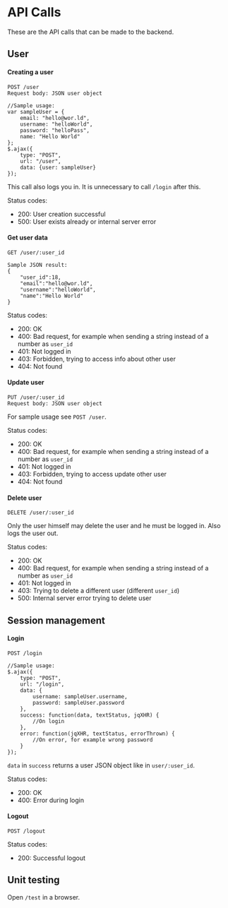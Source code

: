 # API Calls
These are the API calls that can be made to the backend.

## User
#### Creating a user
```
POST /user
Request body: JSON user object

//Sample usage:
var sampleUser = {
	email: "hello@wor.ld",
	username: "helloWorld",
	password: "helloPass",
	name: "Hello World"
};
$.ajax({
	type: "POST",
	url: "/user",
	data: {user: sampleUser}
});
```

This call also logs you in. It is unnecessary to call `/login` after this.

Status codes:
- 200: User creation successful
- 500: User exists already or internal server error


#### Get user data
```
GET /user/:user_id

Sample JSON result:
{
	"user_id":18,
	"email":"hello@wor.ld",
	"username":"helloWorld",
	"name":"Hello World"
}
```

Status codes:
- 200: OK
- 400: Bad request, for example when sending a string instead of a number as `user_id`
- 401: Not logged in
- 403: Forbidden, trying to access info about other user
- 404: Not found

#### Update user
```
PUT /user/:user_id
Request body: JSON user object
```

For sample usage see `POST /user`.

Status codes:
- 200: OK
- 400: Bad request, for example when sending a string instead of a number as `user_id`
- 401: Not logged in
- 403: Forbidden, trying to access update other user
- 404: Not found

#### Delete user
```
DELETE /user/:user_id
```

Only the user himself may delete the user and he must be logged in. Also logs the user out.

Status codes:
- 200: OK
- 400: Bad request, for example when sending a string instead of a number as `user_id`
- 401: Not logged in
- 403: Trying to delete a different user (different `user_id`)
- 500: Internal server error trying to delete user

## Session management
#### Login
```
POST /login

//Sample usage:
$.ajax({
	type: "POST",
	url: "/login",
	data: {
		username: sampleUser.username,
		password: sampleUser.password
	},
	success: function(data, textStatus, jqXHR) {
		//On login
	},
	error: function(jqXHR, textStatus, errorThrown) {
		//On error, for example wrong password
	}
});
```

`data` in `success` returns a user JSON object like in `user/:user_id`.

Status codes:
- 200: OK
- 400: Error during login

#### Logout
```
POST /logout
```

Status codes:
- 200: Successful logout

## Unit testing
Open `/test` in a browser.